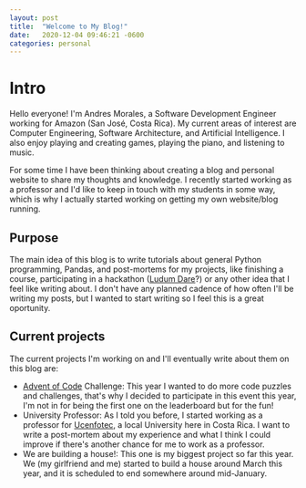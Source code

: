 ```yaml
---
layout: post
title:  "Welcome to My Blog!"
date:   2020-12-04 09:46:21 -0600
categories: personal
---
```

# Intro

Hello everyone! I'm Andres Morales, a Software Development Engineer working for Amazon (San José, Costa Rica). My current areas of interest are Computer Engineering,  Software Architecture, and Artificial Intelligence. I also enjoy playing and creating games, playing the piano, and listening to music.

For some time I have been thinking about creating a blog and personal website to share my thoughts and knowledge. I recently started working as a professor and I'd like to keep in touch with my students in some way, which is why I actually started working on getting my own website/blog running. 

## Purpose 
The main idea of this blog is to write tutorials about general Python programming, Pandas, and post-mortems for my projects, like finishing a course, participating in a hackathon ([Ludum Dare](https://ldjam.com/)?) or any other idea that I feel like writing about. I don't have any planned cadence of how often I'll be writing my posts, but I wanted to start writing so I feel this is a great oportunity.

## Current projects
The current projects I'm working on and I'll eventually write about them on this blog are:
* [Advent of Code](https://adventofcode.com/) Challenge: This year I wanted to do more code puzzles and challenges, that's why I decided to participate in this event this year, I'm not in for being the first one on the leaderboard but for the fun!
* University Professor: As I told you before, I started working as a professor for [Ucenfotec](https://www.ucenfotec.ac.cr/), a local University here in Costa Rica. I want to write a post-mortem about my experience and what I think I could improve if there's another chance for me to work as a professor. 
* We are building a house!: This one is my biggest project so far this year. We (my girlfriend and me) started to build a house around March this year, and it is scheduled to end somewhere around mid-January. 
